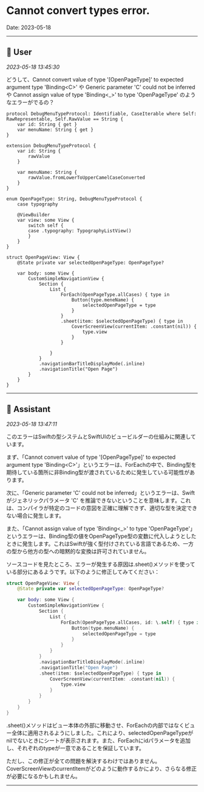 # Cannot convert types error.

Date: 2023-05-18

---

## 👤 User
*2023-05-18 13:45:30*

どうして、Cannot convert value of type '[OpenPageType]' to expected argument type 'Binding&lt;C&gt;' や Generic parameter 'C' could not be inferred や Cannot assign value of type 'Binding&lt;_&gt;' to type 'OpenPageType' のようなエラーがでるの？

```
protocol DebugMenuTypeProtocol: Identifiable, CaseIterable where Self: RawRepresentable, Self.RawValue == String {
    var id: String { get }
    var menuName: String { get }
}

extension DebugMenuTypeProtocol {
    var id: String {
        rawValue
    }

    var menuName: String {
        rawValue.fromLowerToUpperCamelCaseConverted
    }
}

enum OpenPageType: String, DebugMenuTypeProtocol {
    case typography

    @ViewBuilder
    var view: some View {
        switch self {
        case .typography: TypographyListView()
        }
    }
}

struct OpenPageView: View {
    @State private var selectedOpenPageType: OpenPageType?

    var body: some View {
        CustomSimpleNavigationView {
            Section {
                List {
                    ForEach(OpenPageType.allCases) { type in
                        Button(type.meneName) {
                            selectedOpenPageType = type
                        }
                    }
                    .sheet(item: $selectedOpenPageType) { type in
                        CoverScreenView(currentItem: .constant(nil)) {
                            type.view
                        }
                    }
                    
                }
            }
            .navigationBarTitleDisplayMode(.inline)
            .navigationTitle("Open Page")
        }
    }
}
```

---

## 🤖 Assistant
*2023-05-18 13:47:11*

このエラーはSwiftの型システムとSwiftUIのビュービルダーの仕組みに関連しています。

まず、「Cannot convert value of type '[OpenPageType]' to expected argument type 'Binding&lt;C&gt;'」というエラーは、ForEachの中で、Binding型を期待している箇所に非Binding型が渡されているために発生している可能性があります。

次に、「Generic parameter 'C' could not be inferred」というエラーは、Swiftがジェネリックパラメータ 'C' を推論できないということを意味します。これは、コンパイラが特定のコードの意図を正確に理解できず、適切な型を決定できない場合に発生します。

また、「Cannot assign value of type 'Binding&lt;_&gt;' to type 'OpenPageType'」というエラーは、Binding型の値をOpenPageType型の変数に代入しようとしたときに発生します。これはSwiftが強く型付けされている言語であるため、一方の型から他方の型への暗黙的な変換は許可されていません。

ソースコードを見たところ、エラーが発生する原因は.sheet()メソッドを使っている部分にあるようです。以下のように修正してみてください：

```swift
struct OpenPageView: View {
    @State private var selectedOpenPageType: OpenPageType?

    var body: some View {
        CustomSimpleNavigationView {
            Section {
                List {
                    ForEach(OpenPageType.allCases, id: \.self) { type in
                        Button(type.menuName) {
                            selectedOpenPageType = type
                        }
                    }
                }
            }
            .navigationBarTitleDisplayMode(.inline)
            .navigationTitle("Open Page")
            .sheet(item: $selectedOpenPageType) { type in
                CoverScreenView(currentItem: .constant(nil)) {
                    type.view
                }
            }
        }
    }
}
```

.sheet()メソッドはビュー本体の外部に移動させ、ForEachの内部ではなくビュー全体に適用されるようにしました。これにより、selectedOpenPageTypeがnilでないときにシートが表示されます。また、ForEachにidパラメータを追加し、それぞれのtypeが一意であることを保証しています。

ただし、この修正が全ての問題を解決するわけではありません。CoverScreenViewのcurrentItemがどのように動作するかにより、さらなる修正が必要になるかもしれません。

---
